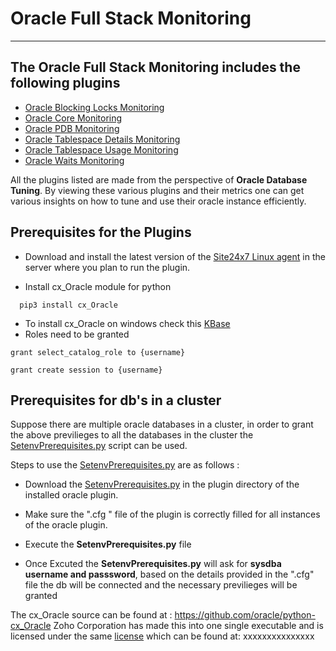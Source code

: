 
# Oracle Full Stack Monitoring
___

## The Oracle Full Stack Monitoring includes the following plugins

- [Oracle Blocking Locks Monitoring](https://github.com/site24x7/plugins/tree/master/OracleFullStackMonitoring/OracleBlockingLocks)
- [Oracle Core Monitoring](https://github.com/site24x7/plugins/tree/master/OracleFullStackMonitoring/OracleCore)
- [Oracle PDB Monitoring](https://github.com/site24x7/plugins/tree/master/OracleFullStackMonitoring/OraclePDB)
- [Oracle Tablespace Details Monitoring](https://github.com/site24x7/plugins/tree/master/OracleFullStackMonitoring/OracleTablespaceDetails)
- [Oracle Tablespace Usage Monitoring](https://github.com/site24x7/plugins/tree/master/OracleFullStackMonitoring/OracleTablespaceUsage)
- [Oracle Waits Monitoring](https://github.com/site24x7/plugins/tree/master/OracleFullStackMonitoring/OracleWaits)

All the plugins listed are made from the perspective of **Oracle Database Tuning**. By viewing these various plugins and their metrics one can get various insights on how to tune and use their oracle instance efficiently.


## Prerequisites for the Plugins

- Download and install the latest version of the [Site24x7 Linux agent](https://www.site24x7.com/app/client#/admin/inventory/add-monitor) in the server where you plan to run the plugin.

- Install cx_Oracle module for python
```
  pip3 install cx_Oracle

```
- To install cx_Oracle on windows check this [KBase](https://support.site24x7.com/portal/en/kb/articles/install-and-configure-oracle-plugin-in-windows)
- Roles need to be granted

```
grant select_catalog_role to {username}
```
```
grant create session to {username}
```



## Prerequisites for db's in a cluster

Suppose there are multiple oracle databases in a cluster, in order to grant the above previlieges to all the databases in the cluster the [SetenvPrerequisites.py](https://github.com/site24x7/plugins/blob/master/OracleFullStackMonitoring/SetenvPrerequisites.py) script can be used.

Steps to use the [SetenvPrerequisites.py](https://github.com/site24x7/plugins/blob/master/OracleFullStackMonitoring/SetenvPrerequisites.py) are as follows :

- Download the [SetenvPrerequisites.py](https://github.com/site24x7/plugins/blob/master/OracleFullStackMonitoring/SetenvPrerequisites.py) in the plugin directory of the installed oracle plugin.

- Make sure the ".cfg " file of the plugin is correctly filled for all instances of the oracle plugin.

- Execute the **SetenvPrerequisites.py** file
- Once Excuted the **SetenvPrerequisites.py** will ask for **sysdba username and passsword**, based on the details provided in the ".cfg" file the db will be connected and the necessary previlieges will be granted 

The cx_Oracle source can be found at : https://github.com/oracle/python-cx_Oracle 
Zoho Corporation has made this into one single executable and is licensed under the same [license](https://github.com/oracle/python-cx_Oracle/blob/main/LICENSE.txt) which can be found at: xxxxxxxxxxxxxxx 

